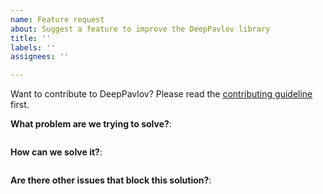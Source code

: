```yaml
---
name: Feature request
about: Suggest a feature to improve the DeepPavlov library
title: ''
labels: ''
assignees: ''

---
```


Want to contribute to DeepPavlov? Please read the [contributing guideline](https://github.com/RasaHQ/rasa/blob/master/CONTRIBUTING.md) first.


**What problem are we trying to solve?**:
```

```

**How can we solve it?**:
```

```

**Are there other issues that block this solution?**:
```

```
